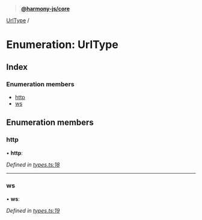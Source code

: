 > **[@harmony-js/core](../README.md)**

[UrlType](urltype.md) /

# Enumeration: UrlType

## Index

### Enumeration members

* [http](urltype.md#http)
* [ws](urltype.md#ws)

## Enumeration members

###  http

• **http**:

*Defined in [types.ts:18](https://github.com/harmony-one/sdk/blob/3ec028a/packages/harmony-core/src/types.ts#L18)*

___

###  ws

• **ws**:

*Defined in [types.ts:19](https://github.com/harmony-one/sdk/blob/3ec028a/packages/harmony-core/src/types.ts#L19)*